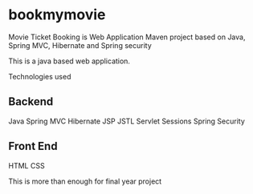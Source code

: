 # bookmymovie
Movie Ticket Booking is Web Application Maven project based on Java, Spring MVC, Hibernate and Spring security

This is a java based web application.

Technologies used 

Backend
--------------------------
Java 
Spring MVC
Hibernate
JSP
JSTL
Servlet Sessions
Spring Security

Front End
--------------------------
HTML
CSS

This is more than enough for final year project
